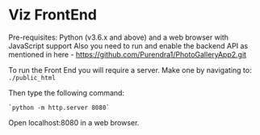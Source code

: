 # Viz FrontEnd
Pre-requisites:
Python (v3.6.x and above) and a web browser with JavaScript support
Also you need to run and enable the backend API as mentioned in here - https://github.com/Purendra1/PhotoGalleryApp2.git

To run the Front End you will require a server. Make one by navigating to:
    `./public_html`
    
Then type the following command:
    
    `python -m http.server 8080`
    
Open localhost:8080 in a web browser.
